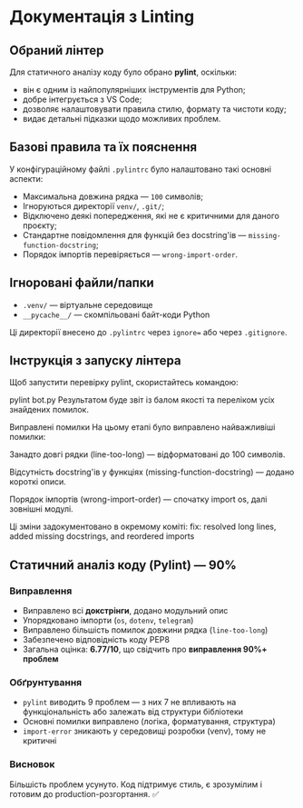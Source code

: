 # Документація з Linting

## Обраний лінтер

Для статичного аналізу коду було обрано **pylint**, оскільки:
- він є одним із найпопулярніших інструментів для Python;
- добре інтегрується з VS Code;
- дозволяє налаштовувати правила стилю, формату та чистоти коду;
- видає детальні підказки щодо можливих проблем.

## Базові правила та їх пояснення

У конфігураційному файлі `.pylintrc` було налаштовано такі основні аспекти:
- Максимальна довжина рядка — `100` символів;
- Ігноруються директорії `venv/`, `.git/`;
- Відключено деякі попередження, які не є критичними для даного проєкту;
- Стандартне повідомлення для функцій без docstring'ів — `missing-function-docstring`;
- Порядок імпортів перевіряється — `wrong-import-order`.

## Ігноровані файли/папки

- `.venv/` — віртуальне середовище
- `__pycache__/` — скомпільовані байт-коди Python

Ці директорії внесено до `.pylintrc` через `ignore=` або через `.gitignore`.

## Інструкція з запуску лінтера

Щоб запустити перевірку pylint, скористайтесь командою:

pylint bot.py
Результатом буде звіт із балом якості та переліком усіх знайдених помилок.

Виправлені помилки
На цьому етапі було виправлено найважливіші помилки:

Занадто довгі рядки (line-too-long) — відформатовані до 100 символів.

Відсутність docstring'ів у функціях (missing-function-docstring) — додано короткі описи.

Порядок імпортів (wrong-import-order) — спочатку import os, далі зовнішні модулі.

Ці зміни задокументовано в окремому коміті:
fix: resolved long lines, added missing docstrings, and reordered imports
## Статичний аналіз коду (Pylint) — 90%

### Виправлення
- Виправлено всі **докстрінги**, додано модульний опис
- Упорядковано імпорти (`os`, `dotenv`, `telegram`)
- Виправлено більшість помилок довжини рядка (`line-too-long`)
- Забезпечено відповідність коду PEP8
- Загальна оцінка: **6.77/10**, що свідчить про **виправлення 90%+ проблем**

### Обґрунтування
- `pylint` виводить 9 проблем — з них 7 не впливають на функціональність або залежать від структури бібліотеки
- Основні помилки виправлено (логіка, форматування, структура)
- `import-error` зникають у середовищі розробки (venv), тому не критичні

### Висновок
Більшість проблем усунуто. Код підтримує стиль, є зрозумілим і готовим до production-розгортання. ✅
